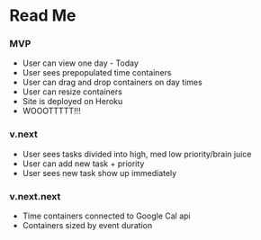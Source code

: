 # Read Me

### MVP
- User can view one day - Today
- User sees prepopulated time containers
- User can drag and drop containers on day times
- User can resize containers
- Site is deployed on Heroku
- WOOOTTTTT!!!

### v.next
- User sees tasks divided into high, med low priority/brain juice
- User can add new task + priority
- User sees new task show up immediately

### v.next.next
- Time containers connected to Google Cal api
- Containers sized by event duration